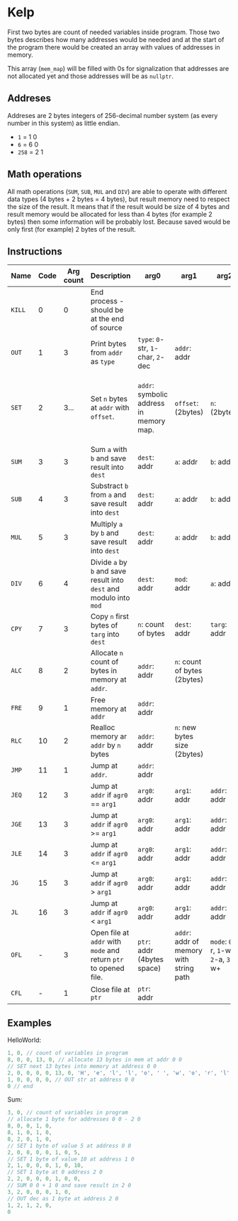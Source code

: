 # Kelp

First two bytes are count of needed variables inside program. Those two bytes describes how many addresses would be needed and at the start of the program there would be created an array with values of addresses in memory.

This array (`mem_map`) will be filled with 0s for signalization that addresses are not allocated yet and those addresses will be as `nullptr`.

## Addreses

Addreses are 2 bytes integers of 256-decimal number system (as every number in this system) as little endian.

- `1` = 1 0
- `6` = 6 0
- `258` = 2 1

## Math operations

All math operations (`SUM`, `SUB`, `MUL` and `DIV`) are able to operate with different data types (4 bytes + 2 bytes = 4 bytes), but result memory need to respect the size of the result. It means that if the result would be size of 4 bytes and result memory would be allocated for less than 4 bytes (for example 2 bytes) then some information will be probably lost. Because saved would be only first (for example) 2 bytes of the result. 

## Instructions

| Name | Code | Arg count | Description | arg0 | arg1 | arg2 | arg3 |
| --- | --- | --- | --- | --- | --- | --- | --- |
| `KILL` | 0 | 0 | End process - should be at the end of source | 
| `OUT` | 1 | 3 | Print bytes from `addr` as `type` | `type`: `0`-str, `1`-char, `2`-dec | `addr`: addr |
| `SET` | 2 | 3... | Set `n` bytes at `addr` with `offset`. | `addr`: symbolic address in memory map. | `offset`: (2bytes) | `n`: (2bytes) | There would be `n` args/bytes which would be saved into memory. | 
| `SUM` | 3 | 3 | Sum `a` with `b` and save result into `dest` | `dest`: addr | `a`: addr | `b`: addr |
| `SUB` | 4 | 3 | Substract `b` from `a` and save result into `dest` | `dest`: addr | `a`: addr | `b`: addr |
| `MUL` | 5 | 3 | Multiply `a` by `b` and save result into `dest` | `dest`: addr | `a`: addr | `b`: addr |
| `DIV` | 6 | 4 | Divide `a` by `b` and save result into `dest` and modulo into `mod` | `dest`: addr | `mod`: addr | `a`: addr | `b`: addr |
| `CPY` | 7 | 3 | Copy `n` first bytes of `targ` into `dest` | `n`: count of bytes | `dest`: addr | `targ`: addr | 
| `ALC` | 8 | 2 | Allocate `n` count of bytes in memory at `addr`. | `addr`: addr | `n`: count of bytes (2bytes) |
| `FRE` | 9 | 1 | Free memory at `addr` | `addr`: addr |
| `RLC` | 10 | 2 | Realloc memory ar `addr` by `n` bytes | `addr`: addr | `n`: new bytes size (2bytes) |
| `JMP` | 11 | 1 | Jump at `addr`. | `addr`: addr | 
| `JEQ` | 12 | 3 | Jump at `addr` if `agr0` == `arg1` | `arg0`: addr | `arg1`: addr | `addr`: addr |
| `JGE` | 13 | 3 | Jump at `addr` if `agr0` >= `arg1` | `arg0`: addr | `arg1`: addr | `addr`: addr |
| `JLE` | 14 | 3 | Jump at `addr` if `agr0` <= `arg1` | `arg0`: addr | `arg1`: addr | `addr`: addr |
| `JG` | 15 | 3 | Jump at `addr` if `agr0` > `arg1` | `arg0`: addr | `arg1`: addr | `addr`: addr |
| `JL` | 16 | 3 | Jump at `addr` if `agr0` < `arg1` | `arg0`: addr | `arg1`: addr | `addr`: addr |
| `OFL` | - | 3 | Open file at `addr` with `mode` and return `ptr` to opened file. | `ptr`: addr (4bytes space) | `addr`: addr of memory  with string path | `mode`: `0`-r, `1`-w, `2`-a, `3`-w+ |
| `CFL` | - | 1 | Close file at `ptr` | `ptr`: addr |
 
## Examples

HelloWorld:

```c
1, 0, // count of variables in program
8, 0, 0, 13, 0, // allocate 13 bytes in mem at addr 0 0
// SET next 13 bytes into memory at address 0 0
2, 0, 0, 0, 0, 13, 0, 'H', 'e', 'l', 'l', 'o', ' ', 'w', 'o', 'r', 'l', 'd', '!', 0,
1, 0, 0, 0, 0, // OUT str at address 0 0
0 // end
```

Sum:
```c
3, 0, // count of variables in program
// allocate 1 byte for addresses 0 0 - 2 0
8, 0, 0, 1, 0,
8, 1, 0, 1, 0,
8, 2, 0, 1, 0,
// SET 1 byte of value 5 at address 0 0
2, 0, 0, 0, 0, 1, 0, 5,
// SET 1 byte of value 10 at address 1 0
2, 1, 0, 0, 0, 1, 0, 10,
// SET 1 byte at 0 address 2 0
2, 2, 0, 0, 0, 1, 0, 0,
// SUM 0 0 + 1 0 and save result in 2 0
3, 2, 0, 0, 0, 1, 0,
// OUT dec as 1 byte at address 2 0
1, 2, 1, 2, 0,
0
```